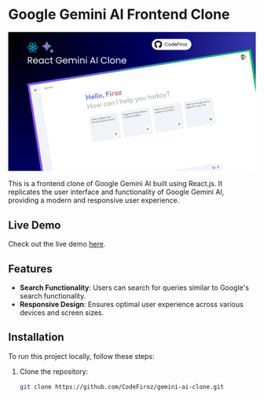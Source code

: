 # Google Gemini AI Frontend Clone

![Google Gemini AI Frontend Clone](https://raw.githubusercontent.com/CodeFiroz/gemini-ai-clone/main/src/component/gemini-clone.png)

This is a frontend clone of Google Gemini AI built using React.js. It replicates the user interface and functionality of Google Gemini AI, providing a modern and responsive user experience.

## Live Demo

Check out the live demo [here](https://gemini-ai-clone-frontend.netlify.app/).

## Features

- **Search Functionality**: Users can search for queries similar to Google's search functionality.
- **Responsive Design**: Ensures optimal user experience across various devices and screen sizes.

## Installation

To run this project locally, follow these steps:

1. Clone the repository:
   ```bash
   git clone https://github.com/CodeFiroz/gemini-ai-clone.git
